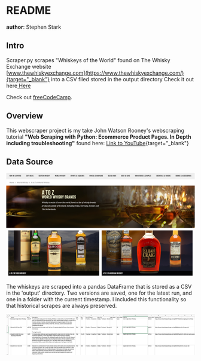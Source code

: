 # README
**author**: Stephen Stark

## Intro
Scraper.py scrapes "Whiskeys of the World" found on The Whisky Exchange website \
[www.thewhiskyexchange.com](https://www.thewhiskyexchange.com/){target="_blank"} into a CSV filed stored in the output directory
Check it out here<a href ="https://www.thewhiskyexchange.com/" target="_blank" rel="noopener noreferrer"> Here </a>

<p>Check out <a href="https://www.freecodecamp.org/" target="_blank" rel="noopener noreferrer">freeCodeCamp</a>.</p>

## Overview
This webscraper project is my take John Watson Rooney's webscraping tutorial **"Web Scraping with Python:
Ecommerce Product Pages. In Depth including troubleshooting"**
found here: [Link to YouTube](https://www.youtube.com/watch?v=nCuPv3tf2Hg&ab_channel=JohnWatsonRooney){target="_blank"}

## Data Source
<div align="center">
    <img src="/screenshots/whiskyexchange.jpg" title="Whiskyexchange.com" alt="Source site Whiskyexchange.com"></img> 
</div>

The whiskeys are scraped into a pandas DataFrame that is stored as a CSV in the 'output' directory. Two versions are 
saved, one for the latest run, and one in a folder with the current timestamp. I included this functionality so that 
historical scrapes are always preserved.

<div align="center">
    <img src="/screenshots/screen1.jpg" title="Sample Output" alt="Screenshot of the CSV output opened in excel to show 
the sample format."></img> 
</div>

